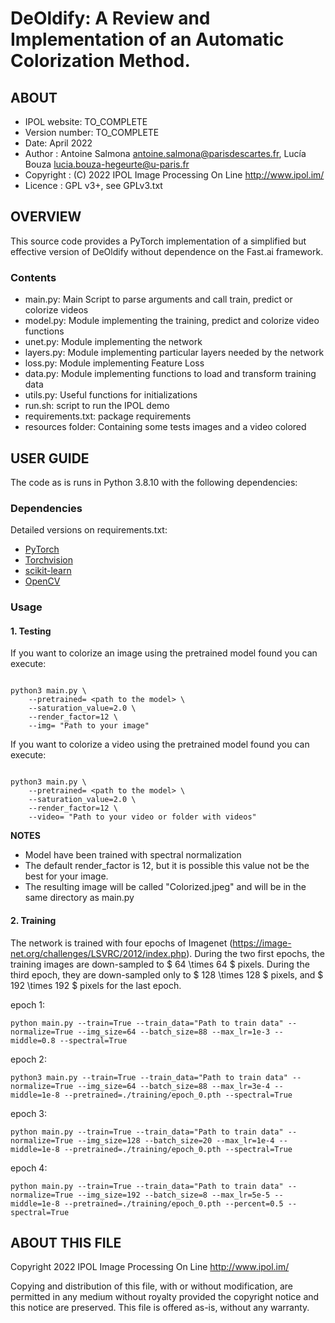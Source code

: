 # DeOldify: A Review and Implementation of an Automatic Colorization Method.

## ABOUT

* IPOL website: TO_COMPLETE
* Version number: TO_COMPLETE
* Date: April 2022
* Author    : Antoine Salmona <antoine.salmona@parisdescartes.fr>, Lucía Bouza <lucia.bouza-hegeurte@u-paris.fr>
* Copyright : (C) 2022 IPOL Image Processing On Line http://www.ipol.im/
* Licence   : GPL v3+, see GPLv3.txt

## OVERVIEW

This source code provides a PyTorch implementation of a simplified but effective version of DeOldify without dependence on the Fast.ai framework.

### Contents

* main.py: Main Script to parse arguments and call train, predict or colorize videos
* model.py: Module implementing the training, predict and colorize video functions
* unet.py: Module implementing the network
* layers.py: Module implementing particular layers needed by the network
* loss.py: Module implementing Feature Loss
* data.py: Module implementing functions to load and transform training data
* utils.py: Useful functions for initializations
* run.sh: script to run the IPOL demo
* requirements.txt: package requirements
* resources folder: Containing some tests images and a video colored

## USER GUIDE

The code as is runs in Python 3.8.10 with the following dependencies:

### Dependencies

Detailed versions on requirements.txt:

* [PyTorch](http://pytorch.org/) 
* [Torchvision](https://pytorch.org/vision/stable/index.html)
* [scikit-learn](https://scikit-learn.org/stable/)
* [OpenCV](https://pypi.org/project/opencv-python/)


### Usage

#### 1. Testing

If you want to colorize an image using the pretrained model found you can execute:
```

python3 main.py \
    --pretrained= <path to the model> \
    --saturation_value=2.0 \
    --render_factor=12 \   
    --img= "Path to your image"
```

If you want to colorize a video using the pretrained model found you can execute:
```

python3 main.py \
    --pretrained= <path to the model> \
    --saturation_value=2.0 \
    --render_factor=12 \   
    --video= "Path to your video or folder with videos"
```

**NOTES**
* Model have been trained with spectral normalization
* The default render_factor is 12, but it is possible this value not be the best for your image.
* The resulting image will be called "Colorized.jpeg" and will be in the same directory as main.py

#### 2. Training

The network is trained with four epochs of Imagenet (https://image-net.org/challenges/LSVRC/2012/index.php). During  the two first epochs, the training images are down-sampled to  $ 64 \times 64 $ pixels. During the third epoch, they are down-sampled only to $ 128 \times 128 $ pixels, and $ 192 \times 192 $ pixels for the last epoch.

epoch 1: 
```
python main.py --train=True --train_data="Path to train data" --normalize=True --img_size=64 --batch_size=88 --max_lr=1e-3 --middle=0.8 --spectral=True  
```

epoch 2: 
```
python3 main.py --train=True --train_data="Path to train data" --normalize=True --img_size=64 --batch_size=88 --max_lr=3e-4 --middle=1e-8 --pretrained=./training/epoch_0.pth --spectral=True
```

epoch 3: 
``` 
python main.py --train=True --train_data="Path to train data" --normalize=True --img_size=128 --batch_size=20 --max_lr=1e-4 --middle=1e-8 --pretrained=./training/epoch_0.pth --spectral=True
```

epoch 4: 
```
python main.py --train=True --train_data="Path to train data" --normalize=True --img_size=192 --batch_size=8 --max_lr=5e-5 --middle=1e-8 --pretrained=./training/epoch_0.pth --percent=0.5 --spectral=True
```


## ABOUT THIS FILE

Copyright 2022 IPOL Image Processing On Line http://www.ipol.im/

Copying and distribution of this file, with or without modification,
are permitted in any medium without royalty provided the copyright
notice and this notice are preserved.  This file is offered as-is,
without any warranty.
